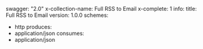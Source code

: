 swagger: "2.0"
x-collection-name: Full RSS to Email
x-complete: 1
info:
  title: Full RSS to Email
  version: 1.0.0
schemes:
- http
produces:
- application/json
consumes:
- application/json